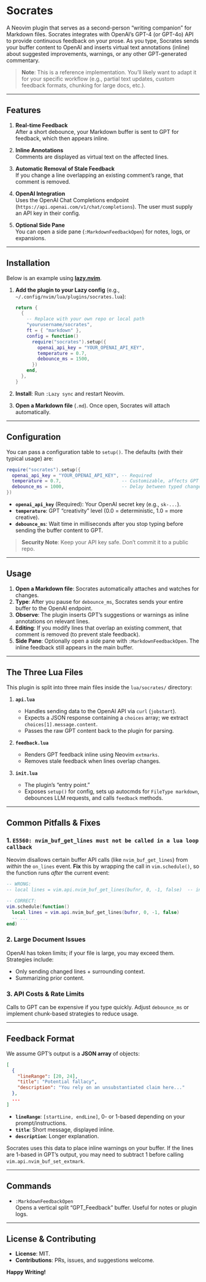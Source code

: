 # Socrates

A Neovim plugin that serves as a second-person “writing companion” for Markdown files. Socrates integrates with OpenAI’s GPT-4 (or GPT-4o) API to provide continuous feedback on your prose. As you type, Socrates sends your buffer content to OpenAI and inserts virtual text annotations (inline) about suggested improvements, warnings, or any other GPT-generated commentary.

> **Note**: This is a reference implementation. You’ll likely want to adapt it for your specific workflow (e.g., partial text updates, custom feedback formats, chunking for large docs, etc.).

---

## Features

1. **Real-time Feedback**  
   After a short debounce, your Markdown buffer is sent to GPT for feedback, which then appears inline.

2. **Inline Annotations**  
   Comments are displayed as virtual text on the affected lines.

3. **Automatic Removal of Stale Feedback**  
   If you change a line overlapping an existing comment’s range, that comment is removed.

4. **OpenAI Integration**  
   Uses the OpenAI Chat Completions endpoint (`https://api.openai.com/v1/chat/completions`). The user must supply an API key in their config.

5. **Optional Side Pane**  
   You can open a side pane (`:MarkdownFeedbackOpen`) for notes, logs, or expansions.

---

## Installation

Below is an example using [**lazy.nvim**](https://github.com/folke/lazy.nvim).

1. **Add the plugin to your Lazy config** (e.g., `~/.config/nvim/lua/plugins/socrates.lua`):

   ```lua
   return {
     {
       -- Replace with your own repo or local path
       "yourusername/socrates",
       ft = { "markdown" },
       config = function()
         require("socrates").setup({
           openai_api_key = "YOUR_OPENAI_API_KEY",
           temperature = 0.7,
           debounce_ms = 1500,
         })
       end,
     },
   }
   ```

2. **Install**: Run `:Lazy sync` and restart Neovim.

3. **Open a Markdown file** (`.md`). Once open, Socrates will attach automatically.

---

## Configuration

You can pass a configuration table to `setup()`. The defaults (with their typical usage) are:

```lua
require("socrates").setup({
  openai_api_key = "YOUR_OPENAI_API_KEY", -- Required
  temperature = 0.7,                      -- Customizable, affects GPT “creativity”
  debounce_ms = 1000,                     -- Delay between typed changes and GPT requests (in ms)
})
```

- **`openai_api_key`** (Required): Your OpenAI secret key (e.g., `sk-...`).
- **`temperature`**: GPT “creativity” level (0.0 = deterministic, 1.0 = more creative).
- **`debounce_ms`**: Wait time in milliseconds after you stop typing before sending the buffer content to GPT.

> **Security Note**: Keep your API key safe. Don’t commit it to a public repo.

---

## Usage

1. **Open a Markdown file**: Socrates automatically attaches and watches for changes.
2. **Type**: After you pause for `debounce_ms`, Socrates sends your entire buffer to the OpenAI endpoint.
3. **Observe**: The plugin inserts GPT’s suggestions or warnings as inline annotations on relevant lines.
4. **Editing**: If you modify lines that overlap an existing comment, that comment is removed (to prevent stale feedback).
5. **Side Pane**: Optionally open a side pane with `:MarkdownFeedbackOpen`. The inline feedback still appears in the main buffer.

---

## The Three Lua Files

This plugin is split into three main files inside the `lua/socrates/` directory:

1. **`api.lua`**

   - Handles sending data to the OpenAI API via `curl` (`jobstart`).
   - Expects a JSON response containing a `choices` array; we extract `choices[1].message.content`.
   - Passes the raw GPT content back to the plugin for parsing.

2. **`feedback.lua`**

   - Renders GPT feedback inline using Neovim `extmarks`.
   - Removes stale feedback when lines overlap changes.

3. **`init.lua`**
   - The plugin’s “entry point.”
   - Exposes `setup()` for config, sets up autocmds for `FileType markdown`, debounces LLM requests, and calls `feedback` methods.

---

## Common Pitfalls & Fixes

### 1. `E5560: nvim_buf_get_lines must not be called in a lua loop callback`

Neovim disallows certain buffer API calls (like `nvim_buf_get_lines`) from _within_ the `on_lines` event. **Fix** this by wrapping the call in `vim.schedule()`, so the function runs _after_ the current event:

```lua
-- WRONG:
-- local lines = vim.api.nvim_buf_get_lines(bufnr, 0, -1, false)  -- inside on_lines callback

-- CORRECT:
vim.schedule(function()
  local lines = vim.api.nvim_buf_get_lines(bufnr, 0, -1, false)
  -- ...
end)
```

### 2. Large Document Issues

OpenAI has token limits; if your file is large, you may exceed them. Strategies include:

- Only sending changed lines + surrounding context.
- Summarizing prior content.

### 3. API Costs & Rate Limits

Calls to GPT can be expensive if you type quickly. Adjust `debounce_ms` or implement chunk-based strategies to reduce usage.

---

## Feedback Format

We assume GPT’s output is a **JSON array** of objects:

```json
[
  {
    "lineRange": [20, 24],
    "title": "Potential fallacy",
    "description": "You rely on an unsubstantiated claim here..."
  },
  ...
]
```

- **`lineRange`**: `[startLine, endLine]`, 0- or 1-based depending on your prompt/instructions.
- **`title`**: Short message, displayed inline.
- **`description`**: Longer explanation.

Socrates uses this data to place inline warnings on your buffer. If the lines are 1-based in GPT’s output, you may need to subtract 1 before calling `vim.api.nvim_buf_set_extmark`.

---

## Commands

- `:MarkdownFeedbackOpen`  
  Opens a vertical split “GPT_Feedback” buffer. Useful for notes or plugin logs.

---

## License & Contributing

- **License**: MIT.
- **Contributions**: PRs, issues, and suggestions welcome.

**Happy Writing!**
